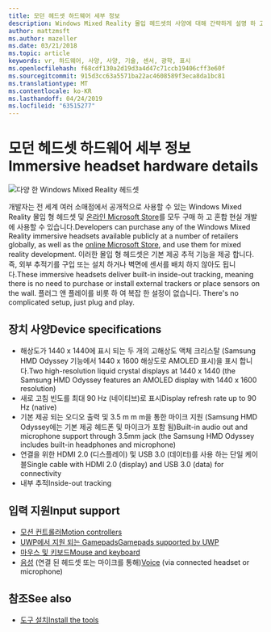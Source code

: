 ```yaml
---
title: 모던 헤드셋 하드웨어 세부 정보
description: Windows Mixed Reality 몰입 헤드셋의 사양에 대해 간략하게 설명 하 고 내부 추적을 사용 하 여 VR를 제공 합니다 (외부 설치 필요 없음).
author: mattzmsft
ms.author: mazeller
ms.date: 03/21/2018
ms.topic: article
keywords: vr, 하드웨어, 사양, 사양, 기술, 센서, 광학, 표시
ms.openlocfilehash: f68cdf130a2d19d3a4d47c71ccb19406cff3e60f
ms.sourcegitcommit: 915d3cc63a5571ba22ac4608589f3eca8da1bc81
ms.translationtype: MT
ms.contentlocale: ko-KR
ms.lasthandoff: 04/24/2019
ms.locfileid: "63515277"
---
```

# <a name="immersive-headset-hardware-details"></a><span data-ttu-id="c8f4b-104">모던 헤드셋 하드웨어 세부 정보</span><span class="sxs-lookup"><span data-stu-id="c8f4b-104">Immersive headset hardware details</span></span>

![다양 한 Windows Mixed Reality 헤드셋](images/MR-headsets.png)

<span data-ttu-id="c8f4b-106">개발자는 전 세계 여러 소매점에서 공개적으로 사용할 수 있는 Windows Mixed Reality 몰입 형 헤드셋 및 [온라인 Microsoft Store](https://www.microsoft.com/store/collections/VRandMixedrealityheadsets)를 모두 구매 하 고 혼합 현실 개발에 사용할 수 있습니다.</span><span class="sxs-lookup"><span data-stu-id="c8f4b-106">Developers can purchase any of the Windows Mixed Reality immersive headsets available publicly at a number of retailers globally, as well as the [online Microsoft Store](https://www.microsoft.com/store/collections/VRandMixedrealityheadsets), and use them for mixed reality development.</span></span> <span data-ttu-id="c8f4b-107">이러한 몰입 형 헤드셋은 기본 제공 추적 기능을 제공 합니다. 즉, 외부 추적기를 구입 또는 설치 하거나 벽면에 센서를 배치 하지 않아도 됩니다.</span><span class="sxs-lookup"><span data-stu-id="c8f4b-107">These immersive headsets deliver built-in inside-out tracking, meaning there is no need to purchase or install external trackers or place sensors on the wall.</span></span><span data-ttu-id="c8f4b-108"> 플러그 앤 플레이를 비롯 하 여 복잡 한 설정이 없습니다.</span><span class="sxs-lookup"><span data-stu-id="c8f4b-108"> There's no complicated setup, just plug and play.</span></span>

## <a name="device-specifications"></a><span data-ttu-id="c8f4b-109">장치 사양</span><span class="sxs-lookup"><span data-stu-id="c8f4b-109">Device specifications</span></span>
* <span data-ttu-id="c8f4b-110">해상도가 1440 x 1440에 표시 되는 두 개의 고해상도 액체 크리스탈 (Samsung HMD Odyssey 기능에서 1440 x 1600 해상도로 AMOLED 표시)을 표시 합니다.</span><span class="sxs-lookup"><span data-stu-id="c8f4b-110">Two high-resolution liquid crystal displays at 1440 x 1440 (the Samsung HMD Odyssey features an AMOLED display with 1440 x 1600 resolution)</span></span>
* <span data-ttu-id="c8f4b-111">새로 고침 빈도를 최대 90 Hz (네이티브)로 표시</span><span class="sxs-lookup"><span data-stu-id="c8f4b-111">Display refresh rate up to 90 Hz (native)</span></span>
* <span data-ttu-id="c8f4b-112">기본 제공 되는 오디오 출력 및 3.5 m m m을 통한 마이크 지원 (Samsung HMD Odyssey에는 기본 제공 헤드폰 및 마이크가 포함 됨)</span><span class="sxs-lookup"><span data-stu-id="c8f4b-112">Built-in audio out and microphone support through 3.5mm jack (the Samsung HMD Odyssey includes built-in headphones and microphone)</span></span>
* <span data-ttu-id="c8f4b-113">연결을 위한 HDMI 2.0 (디스플레이) 및 USB 3.0 (데이터)를 사용 하는 단일 케이블</span><span class="sxs-lookup"><span data-stu-id="c8f4b-113">Single cable with HDMI 2.0 (display) and USB 3.0 (data) for connectivity</span></span>
* <span data-ttu-id="c8f4b-114">내부 추적</span><span class="sxs-lookup"><span data-stu-id="c8f4b-114">Inside-out tracking</span></span>

## <a name="input-support"></a><span data-ttu-id="c8f4b-115">입력 지원</span><span class="sxs-lookup"><span data-stu-id="c8f4b-115">Input support</span></span>
* [<span data-ttu-id="c8f4b-116">모션 컨트롤러</span><span class="sxs-lookup"><span data-stu-id="c8f4b-116">Motion controllers</span></span>](motion-controllers.md)
* [<span data-ttu-id="c8f4b-117">UWP에서 지원 되는 Gamepads</span><span class="sxs-lookup"><span data-stu-id="c8f4b-117">Gamepads supported by UWP</span></span>](hardware-accessories.md)
* [<span data-ttu-id="c8f4b-118">마우스 및 키보드</span><span class="sxs-lookup"><span data-stu-id="c8f4b-118">Mouse and keyboard</span></span>](hardware-accessories.md)
* <span data-ttu-id="c8f4b-119">[음성](voice-input.md) (연결 된 헤드셋 또는 마이크를 통해)</span><span class="sxs-lookup"><span data-stu-id="c8f4b-119">[Voice](voice-input.md) (via connected headset or microphone)</span></span>

## <a name="see-also"></a><span data-ttu-id="c8f4b-120">참조</span><span class="sxs-lookup"><span data-stu-id="c8f4b-120">See also</span></span>
* [<span data-ttu-id="c8f4b-121">도구 설치</span><span class="sxs-lookup"><span data-stu-id="c8f4b-121">Install the tools</span></span>](install-the-tools.md)
